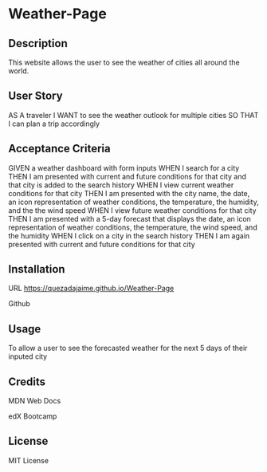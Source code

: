 # Weather-Page


## Description

This website allows the user to see the weather of cities all around the world. 

## User Story
AS A traveler
I WANT to see the weather outlook for multiple cities
SO THAT I can plan a trip accordingly

## Acceptance Criteria
GIVEN a weather dashboard with form inputs
WHEN I search for a city
THEN I am presented with current and future conditions for that city and that city is added to the search history
WHEN I view current weather conditions for that city
THEN I am presented with the city name, the date, an icon representation of weather conditions, the temperature, the humidity, and the the wind speed
WHEN I view future weather conditions for that city
THEN I am presented with a 5-day forecast that displays the date, an icon representation of weather conditions, the temperature, the wind speed, and the humidity
WHEN I click on a city in the search history
THEN I am again presented with current and future conditions for that city




## Installation
URL
https://quezadajaime.github.io/Weather-Page

Github

## Usage

To allow a user to see the forecasted weather for the next 5 days of their inputed city 

## Credits

MDN Web Docs

edX Bootcamp


## License

MIT License
